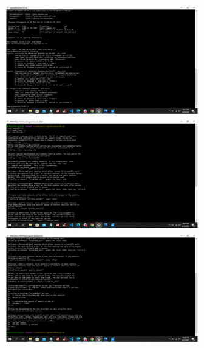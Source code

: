 ![My ifconfig output Screenshot](/month1-week3-exercise1/images/ifconfig-output-screenshot.png "My ifconfig output Screenshot")


![My Vagrantfile Screenshot-1](/month1-week3-exercise1/images/Vagrantfile-screenshot1.png "My Vagrantfile Screenshot-1")


![My Vagrantfile Screenshot-2](/month1-week3-exercise1/images/Vagrantfile-screenshot2.png "My Vagrantfile Screenshot-2")
